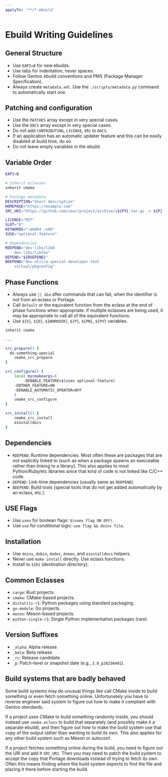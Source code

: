 ```yaml
---
applyTo: '**/*.ebuild'
---
```


<!-- markdownlint-disable no-hard-tabs -->

# Ebuild Writing Guidelines

## General Structure

- Use `EAPI=8` for new ebuilds.
- Use tabs for indentation, never spaces.
- Follow Gentoo ebuild conventions and PMS (Package Manager Specification).
- Always create `metadata.xml`. Use the `./scripts/metadata.py` command to automatically start one.

## Patching and configuration

- Use the `PATCHES` array except in very special cases.
- Use the `DOCS` array except in very special cases.
- Do not add `CONTRIBUTING`, `LICENSE`, etc to `DOCS`.
- If an application has an automatic updater feature and this can be easily disabled at build time,
  do so.
- Do not leave empty variables in the ebuild.

## Variable Order

```bash
EAPI=8

# Inherit eclasses
inherit cmake

# Package metadata
DESCRIPTION="Short description"
HOMEPAGE="https://example.com"
SRC_URI="https://github.com/user/project/archive/v${PV}.tar.gz -> ${P}.tar.gz"

LICENSE="MIT"
SLOT="0"
KEYWORDS="~amd64 ~x86"
IUSE="optional-feature"

# Dependencies
RDEPEND="dev-libs/libd
	dev-libs/libfoo"
DEPEND="${RDEPEND}"
BDEPEND="dev-util/a-special-developer-tool
	virtual/pkgconfig"
```

## Phase Functions

- Always use `|| die` after commands that can fail, when the identifier is not from an eclass or
  Portage.
- Call `default` or the equivalent function from the eclass at the end of phase functions when
  appropriate. If multiple eclasses are being used, it may be appropriate to call all of the
  equivalent functions.
- Use `${S}`, `${D}`, `${WORKDIR}`, `${P}`, `${PN}`, `${PV}` variables.

```bash
inherit cmake

...

src_prepare() {
  do-something-special
	cmake_src_prepare
}

src_configure() {
	local mycmakeargs=(
		-DENABLE_FEATURE=$(usex optional-feature)
    -DOTHER_FEATURE=ON
    -DENABLE_AUTOMATIC_UPDATER=OFF
	)
	cmake_src_configure
}

src_install() {
	cmake_src_install
	einstalldocs
}
```

## Dependencies

- `RDEPEND`: Runtime dependencies. Most often these are packages that are not explicitly linked to
  (such as when a package spawns an executable rather than linking to a library). This also applies
  to most Python/Ruby/etc libraries since that kind of code is not linked like C/C++ code.
- `DEPEND`: Link-time dependencies (usually same as `RDEPEND`).
- `BDEPEND`: Build tools (special tools that do not get added automatically by an eclass, etc.).

## USE Flags

- Use `usex` for boolean flags: `$(usex flag ON OFF)`.
- Use `use` for conditional logic: `use flag && doins file`.

## Installation

- Use `doins`, `dobin`, `dodoc`, `doman`, and `einstalldocs` helpers.
- Never use `make install` directly. Use eclass functions.
- Install to `${D}` (destination directory).

## Common Eclasses

- `cargo`: Rust projects.
- `cmake`: CMake-based projects.
- `distutils-r1`: Python packages using standard packaging.
- `go-module`: Go projects.
- `meson`: Meson-based projects.
- `python-single-r1`: Single Python implementation packages (rare).

## Version Suffixes

- `_alpha`: Alpha release
- `_beta`: Beta release
- `_rc`: Release candidate
- `_p`: Patch-level or snapshot date (e.g., `2.0_p20250401`).

## Build systems that are badly behaved

Some build systems may do unusual things like call CMake inside to build something or even fetch
something online. Unfortunately you have to reverse engineer said system to figure out how to make
it compliant with Gentoo standards.

If a project uses CMake to build something randomly inside, you should instead use `cmake.eclass` to
build that separately (and possibly make it a separate ebuild), and then figure out how to make the
build system use that copy of the output rather than wanting to build its own. This also applies
for any other build system such as Meson or autoconf.

If a project fetches something online during the build, you need to figure out the URI and add it
`SRC_URI`. Then you may need to patch the build system to accept the copy that Portage downloads
instead of trying to fetch its own. Often this means finding where the build system expects to
find the file and placing it there before starting the build.
